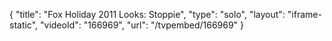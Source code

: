 {
    "title": "Fox Holiday 2011 Looks: Stoppie",
    "type": "solo",
    "layout": "iframe-static",
    "videoId": "166969",
    "url": "\/tvpembed\/166969"
}